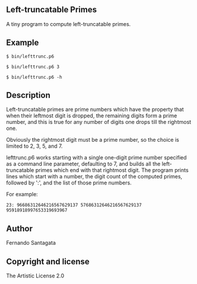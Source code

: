 ## Left-truncatable Primes

A tiny program to compute left-truncatable primes.

## Example

`$ bin/lefttrunc.p6`

`$ bin/lefttrunc.p6 3`

`$ bin/lefttrunc.p6 -h`

## Description

Left-truncatable primes are prime numbers which have the property that when their leftmost digit is dropped,
the remaining digits form a prime number, and this is true for any number of digits one drops till the rightmost one.

Obviously the rightmost digit must be a prime number, so the choice is limited to 2, 3, 5, and 7.

lefttrunc.p6 works starting with a single one-digit prime number specified as a command line parameter,
defaulting to 7, and builds all the left-truncatable primes which end with that rightmost digit.
The program prints lines which start with a number, the digit count of the computed primes, followed by ':', and
the list of those prime numbers.

For example:

`23: 96686312646216567629137 57686312646216567629137 95918918997653319693967`

## Author

Fernando Santagata

## Copyright and license

The Artistic License 2.0
